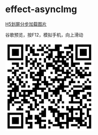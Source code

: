 # effect-asyncImg

[H5划屏分步加载图片](http://iq9891.github.io/effect-asyncImg/)

谷歌预览，按F12，模拟手机，向上滑动

[![H5划屏分步加载图片](code.png)](http://iq9891.github.io/effect-asyncImg/)